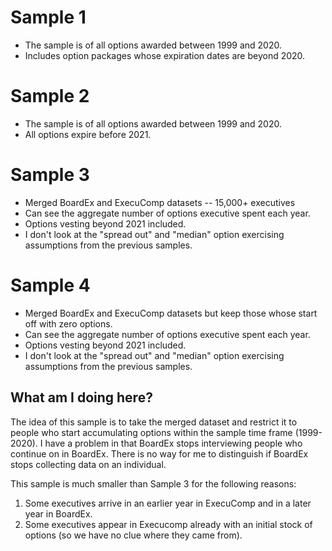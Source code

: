 # Sample 1
* The sample is of all options awarded between 1999 and 2020.
* Includes option packages whose expiration dates are beyond 2020.

# Sample 2
* The sample is of all options awarded between 1999 and 2020.
* All options expire before 2021.

# Sample 3 
* Merged BoardEx and ExecuComp datasets -- 15,000+ executives
* Can see the aggregate number of options executive spent each year.
* Options vesting beyond 2021 included.
* I don't look at the "spread out" and "median" option exercising assumptions from the previous samples.

# Sample 4
* Merged BoardEx and ExecuComp datasets but keep those whose start off with zero options.
* Can see the aggregate number of options executive spent each year.
* Options vesting beyond 2021 included.
* I don't look at the "spread out" and "median" option exercising assumptions from the previous samples.

## What am I doing here?
The idea of this sample is to take the merged dataset and restrict it to people who start accumulating options within the sample time frame (1999-2020). I have a problem in that BoardEx stops interviewing people who continue on in BoardEx. There is no way for me to distinguish if BoardEx stops collecting data on an individual. 

This sample is much smaller than Sample 3 for the following reasons:
1. Some executives arrive in an earlier year in ExecuComp and in a later year in BoardEx. 
2. Some executives appear in Execucomp already with an initial stock of options (so we have no clue where they came from).
